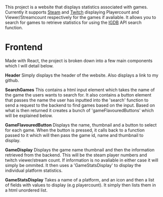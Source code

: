 This project is a website that displays statistics associated with games. Currently it supports [Steam](https://store.steampowered.com/) and [Twitch](https://www.twitch.tv/) displaying Playercount and Viewer/Streamcount respectively for the games if avaliable. It allows you to search for games to retrieve statistics for using the [IGDB](https://www.igdb.com/) API search function.

# Frontend
Made with React, the project is broken down into a few main components which I will detail below.

**Header**
Simply displays the header of the website. Also displays a link to my github.

**SearchGames**
This contains a html input element which takes the name of the game the users wants to search for. It also contains a button element that passes the name the user has inputted into the 'search' function to send a request to the backend to find games based on the input. Based on what is then returned it creates a bunch of 'gameFlavouredButtons' which will be explained below.

**GameFlavouredButton**
Displays the name, thumbnail and a button to select for each game. When the button is pressed, it calls back to a function passed to it which will then pass the game id, name and thumbnail to display.

**GameDisplay**
Displays the game name thumbnail and then the information retrieved from the backend. This will be the steam player numbers and twitch viewer/stream count. If information is no avaliable in either case it will simply be ommited. It then uses a 'GameStatsDisplay' to display the individual platform statistics.

**GameStatsDisplay**
Takes a name of a platform, and an icon and then a list of fields with values to display (e.g playercount). It simply then lists them in a html unordered list.
